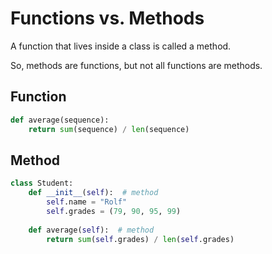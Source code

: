 # Functions vs. Methods

A function that lives inside a class is called a method.

So, methods are functions, but not all functions are methods.

## Function

```python
def average(sequence):
    return sum(sequence) / len(sequence)
```

## Method

```python
class Student:
    def __init__(self):  # method
        self.name = "Rolf"
        self.grades = (79, 90, 95, 99)
    
    def average(self):  # method
        return sum(self.grades) / len(self.grades)
```